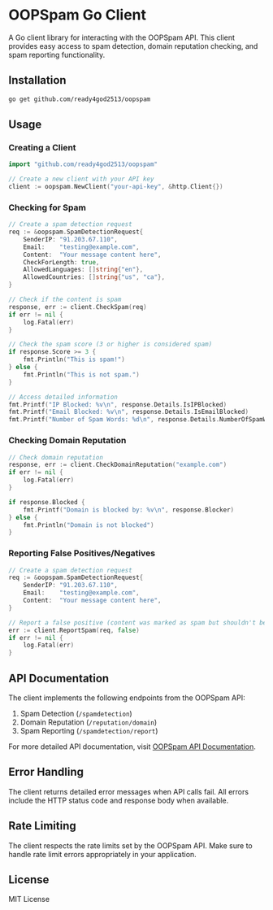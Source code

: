 # OOPSpam Go Client

A Go client library for interacting with the OOPSpam API. This client provides easy access to spam detection, domain reputation checking, and spam reporting functionality.

## Installation

```bash
go get github.com/ready4god2513/oopspam
```

## Usage

### Creating a Client

```go
import "github.com/ready4god2513/oopspam"

// Create a new client with your API key
client := oopspam.NewClient("your-api-key", &http.Client{})
```

### Checking for Spam

```go
// Create a spam detection request
req := &oopspam.SpamDetectionRequest{
    SenderIP: "91.203.67.110",
    Email:    "testing@example.com",
    Content:  "Your message content here",
    CheckForLength: true,
    AllowedLanguages: []string{"en"},
    AllowedCountries: []string{"us", "ca"},
}

// Check if the content is spam
response, err := client.CheckSpam(req)
if err != nil {
    log.Fatal(err)
}

// Check the spam score (3 or higher is considered spam)
if response.Score >= 3 {
    fmt.Println("This is spam!")
} else {
    fmt.Println("This is not spam.")
}

// Access detailed information
fmt.Printf("IP Blocked: %v\n", response.Details.IsIPBlocked)
fmt.Printf("Email Blocked: %v\n", response.Details.IsEmailBlocked)
fmt.Printf("Number of Spam Words: %d\n", response.Details.NumberOfSpamWords)
```

### Checking Domain Reputation

```go
// Check domain reputation
response, err := client.CheckDomainReputation("example.com")
if err != nil {
    log.Fatal(err)
}

if response.Blocked {
    fmt.Printf("Domain is blocked by: %v\n", response.Blocker)
} else {
    fmt.Println("Domain is not blocked")
}
```

### Reporting False Positives/Negatives

```go
// Create a spam detection request
req := &oopspam.SpamDetectionRequest{
    SenderIP: "91.203.67.110",
    Email:    "testing@example.com",
    Content:  "Your message content here",
}

// Report a false positive (content was marked as spam but shouldn't be)
err := client.ReportSpam(req, false)
if err != nil {
    log.Fatal(err)
}
```

## API Documentation

The client implements the following endpoints from the OOPSpam API:

1. Spam Detection (`/spamdetection`)
2. Domain Reputation (`/reputation/domain`)
3. Spam Reporting (`/spamdetection/report`)

For more detailed API documentation, visit [OOPSpam API Documentation](https://www.oopspam.com/docs/?go#spam-detection).

## Error Handling

The client returns detailed error messages when API calls fail. All errors include the HTTP status code and response body when available.

## Rate Limiting

The client respects the rate limits set by the OOPSpam API. Make sure to handle rate limit errors appropriately in your application.

## License

MIT License 